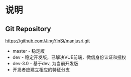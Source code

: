 # 说明
## Git Repository
https://github.com/JingYinSi/manjusri.git
* master - 稳定版
* dev - 稳定开发版，已解决VUE前端，微信身份认证和授权
* dev-3.0 - 基于dev, 为当前开发版
* 开发者应建立相应的特征分支

